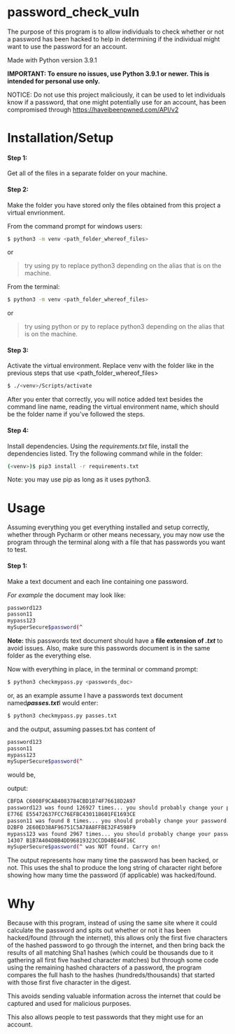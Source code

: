 # password_check_vuln

The purpose of this program is to allow individuals to check whether or not a password has been hacked to help in determining if the individual might want to use the password for an account.

Made with Python version 3.9.1

**IMPORTANT: To ensure no issues, use Python 3.9.1 or newer.
This is intended for personal use only.**

NOTICE: Do not use this project maliciously, it can be used to let individuals know if a password, that one might potentially use for an account, has been compromised through https://haveibeenpwned.com/API/v2

# Installation/Setup

#### Step 1: 
Get all of the files in a separate folder on your machine.

#### Step 2: 
Make the folder you have stored only the files obtained from this project a virtual envrionment.

From the command prompt for windows users:

```sh
$ python3 -m venv <path_folder_whereof_files>
```
or
>try using 
py to replace python3 depending on the alias that is on the machine.

From the terminal:
```sh
$ python3 -m venv <path_folder_whereof_files>
```
or
>try using python or py to replace python3 depending on the alias that is on the machine.

#### Step 3: 
Activate the virtual environment.
Replace venv with the folder like in the previous steps that use <path_folder_whereof_files>
```sh
$ ./<venv>/Scripts/activate
```
After you enter that correctly, you will notice added text besides the command line name, reading the virtual environment name, which should be the folder name if you've followed the steps.

#### Step 4: 
Install dependencies.
Using the *requirements.txt* file, install the dependencies listed.
Try the following command while in the folder:
```sh
(<venv>)$ pip3 install -r requirements.txt
```
Note: you may use pip as long as it uses python3.

# Usage
Assuming everything you get everything installed and setup correctly, whether through Pycharm or other means necessary, you may now use the program through the terminal along with a file that has passwords you want to test.

#### Step 1:
Make a text document and each line containing one password.

*For example* the document may look like:
```sh
password123
passon11
mypass123
mySuperSecure$password(^
```
**Note:** this passwords text document should have a **file extension of *.txt*** to avoid issues. Also, make sure this passwords document is in the same folder as the everything else.

Now with everything in place,
in the terminal or command prompt:
```sh
$ python3 checkmypass.py <passwords_doc>
```
or, as an example assume I have a passwords text document named***passes.txt***I would enter:
```sh
$ python3 checkmypass.py passes.txt
```
and the output, assuming passes.txt has content of 
```sh
password123
passon11
mypass123
mySuperSecure$password(^
```
would be,

output:
```sh
CBFDA C6008F9CAB4083784CBD1874F76618D2A97
password123 was found 126927 times... you should probably change your password.
E776E E55472637FCC76EFBC430118601FE1693CE
passon11 was found 8 times... you should probably change your password.
D2BF0 2E60ED38AF96751C5A78A8FFBE32F4598F9
mypass123 was found 2967 times... you should probably change your password.
14307 B1B7A404DBB4DD96819323CCDD4BE44F16C
mySuperSecure$password(^ was NOT found. Carry on!
```
The output represents how many time the password has been hacked, or not.
This uses the sha1 to produce the long string of character right before showing how many time the password (if applicable) was hacked/found.


# Why
Because with this program, instead of using the same site where it could calculate the password and spits out whether or not it has been hacked/found (through the internet), this allows only the first five characters of the hashed password to go through the internet, and then bring back the results of all matching Sha1 hashes (which could be thousands due to it gathering all first five hashed character matches) but through some code using the remaining hashed characters of a password, the program compares the full hash to the hashes (hundreds/thousands) that started with those first five character in the digest.

This avoids sending valuable information across the internet that could be captured and used for malicious purposes.

This also allows people to test passwords that they might use for an account.

